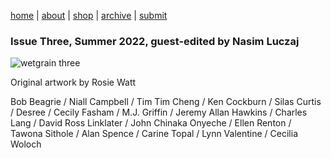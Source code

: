 [home](index.md) | [about](about.md)  |  [shop](shop.md)  |  [archive](archive.md)  |  [submit](submit.md)

### Issue Three, Summer 2022, guest-edited by Nasim Luczaj

![wetgrain three](wetgrainthree.jpeg)
 
Original artwork by Rosie Watt

Bob Beagrie / Niall Campbell / Tim Tim Cheng / Ken Cockburn / Silas Curtis / Desree / Cecily Fasham / M.J. Griffin / Jeremy Allan Hawkins / Charles Lang / David Ross Linklater / John Chinaka Onyeche / Ellen Renton / Tawona Sithole / Alan Spence / Carine Topal / Lynn Valentine / Cecilia Woloch




